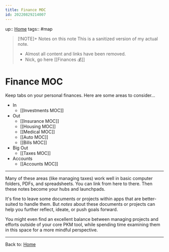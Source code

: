 ```yaml
---
title: Finance MOC
id: 20220829214007
---
```

up:: [Home]([[20220913025516]])
tags:: #map  

> [!NOTE]+ Notes on this note
> This is a sanitized version of my actual note. 
> - Almost all content and links have been removed.
> - Nick, go here [[Finances 💰]]

# Finance MOC
Keep tabs on your personal finances. Here are some areas to consider...

- In
	- [[Investments MOC]]
- Out
	- [[Insurance MOC]]
	- [[Housing MOC]]
	- [[Medical MOC]]
	- [[Auto MOC]]
	- [[Bills MOC]]
- Big Out
	- [[Taxes MOC]]
- Accounts
	- [[Accounts MOC]]

---

Many of these areas (like managing taxes) work well in basic computer folders, PDFs, and spreadsheets. You can link from here to there. Then these notes become your hubs and launchpads. 

It's fine to leave some documents or projects within apps that are better-suited to handle them. But *notes* about these documents or projects can help you further reflect, ideate, or push goals forward. 

You might even find an excellent balance between managing projects and efforts outside of your core PKM tool, while spending time examining them in this space for a more mindful perspective.

---

Back to: [Home]([[20220913025516]])